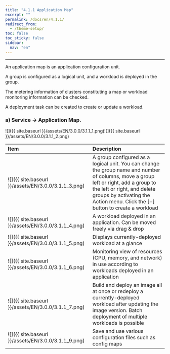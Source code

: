 ```yaml
---
title: "4.1.1 Application Map"
excerpt: ""
permalink: /docs/en/4.1.1/
redirect_from:
  - /theme-setup/
toc: false
toc_sticky: false
sidebar:
  nav: "en"
---
```



---
An application map is an application configuration unit.

A group is configured as a logical unit, and a workload is deployed in the group.

The metering information of clusters constituting a map or workload monitoring information can be checked.

A deployment task can be created to create or update a workload.

### a\) Service → Application Map.
![]({{ site.baseurl }}/assets/EN/3.0.0/3.1.1_1.png)![]({{ site.baseurl }}/assets/EN/3.0.0/3.1.1_2.png)

| **Item** | **Description** |
| :--- | :--- |
| ![]({{ site.baseurl }}/assets/EN/3.0.0/3.1.1_3.png) | A group configured as a logical unit. You can change the group name and number of columns, move a group left or right, add a group to the left or right, and delete groups by activating the Action menu. Click the [+] button to create a workload |
| ![]({{ site.baseurl }}/assets/EN/3.0.0/3.1.1_4.png) | A workload deployed in an application. Can be moved freely via drag & drop |
| ![]({{ site.baseurl }}/assets/EN/3.0.0/3.1.1_5.png) | Displays currently-deployed workload at a glance |
| ![]({{ site.baseurl }}/assets/EN/3.0.0/3.1.1_6.png) | Monitoring view of resources \(CPU, memory, and network\) in use according to workloads deployed in an application |
| ![]({{ site.baseurl }}/assets/EN/3.0.0/3.1.1_7.png) | Build and deploy an image all at once or redeploy a currently-deployed workload after updating the image version. Batch deployment of multiple workloads is possible |
| ![]({{ site.baseurl }}/assets/EN/3.0.0/3.1.1_9.png) | Save and use various configuration files such as config maps |
